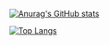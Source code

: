 [![Anurag's GitHub stats](https://github-readme-stats.vercel.app/api?username=meael&count_private=true&show_icons=true&hide=stars,prs,issues,contribs)](https://github.com/anuraghazra/github-readme-stats)

[![Top Langs](https://github-readme-stats.vercel.app/api/top-langs/?username=meael&layout=compact)](https://github.com/anuraghazra/github-readme-stats)
